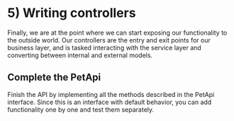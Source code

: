 # 5) Writing controllers
Finally, we are at the point where we can start exposing our functionality to the outside
world. Our controllers are the entry and exit points for our business layer, and
is tasked interacting with the service layer and converting between internal and external models. 

## Complete the PetApi

Finish the API by implementing all the methods described in the PetApi interface. Since this is an interface
with default behavior, you can add functionality one by one and test them separately.